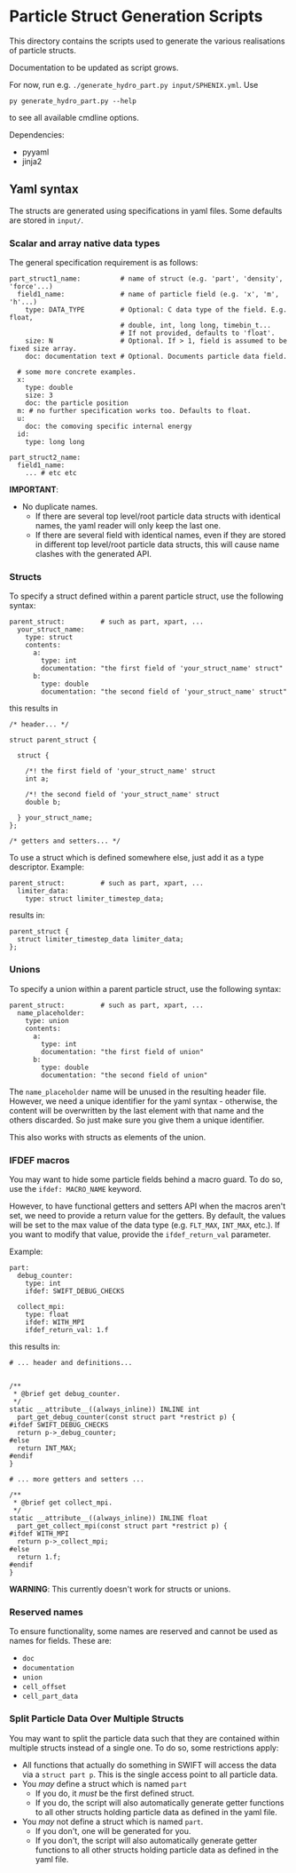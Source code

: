 # Particle Struct Generation Scripts

This directory contains the scripts used to generate the various realisations of
particle structs.

Documentation to be updated as script grows.

For now, run e.g. `./generate_hydro_part.py input/SPHENIX.yml`.
Use

```
py generate_hydro_part.py --help
```

to see all available cmdline options.


Dependencies:
- pyyaml
- jinja2



## Yaml syntax

The structs are generated using specifications in yaml files.
Some defaults are stored in `input/`.

### Scalar and array native data types

The general specification requirement is as follows:


```
part_struct1_name:          # name of struct (e.g. 'part', 'density', 'force'...)
  field1_name:              # name of particle field (e.g. 'x', 'm', 'h'...)
    type: DATA_TYPE         # Optional: C data type of the field. E.g. float,
                            # double, int, long long, timebin_t...
                            # If not provided, defaults to 'float'.
    size: N                 # Optional. If > 1, field is assumed to be fixed size array.
    doc: documentation text # Optional. Documents particle data field.

  # some more concrete examples.
  x:
    type: double
    size: 3
    doc: the particle position
  m: # no further specification works too. Defaults to float.
  u:
    doc: the comoving specific internal energy
  id:
    type: long long

part_struct2_name:
  field1_name:
    ... # etc etc
```

**IMPORTANT**:

- No duplicate names.
  - If there are several top level/root particle data structs with identical
    names, the yaml reader will only keep the last one.
  - If there are several field with identical names, even if they are stored in
    different top level/root particle data structs, this will cause name clashes
    with the generated API.



### Structs

To specify a struct defined within a parent particle struct, use the following
syntax:

```
parent_struct:         # such as part, xpart, ...
  your_struct_name:
    type: struct
    contents:
      a:
        type: int
        documentation: "the first field of 'your_struct_name' struct"
      b:
        type: double
        documentation: "the second field of 'your_struct_name' struct"
```

this results in

```
/* header... */

struct parent_struct {

  struct {

    /*! the first field of 'your_struct_name' struct
    int a;

    /*! the second field of 'your_struct_name' struct
    double b;

  } your_struct_name;
};

/* getters and setters... */

```

To use a struct which is defined somewhere else, just add it as a type
descriptor. Example:

```
parent_struct:         # such as part, xpart, ...
  limiter_data:
    type: struct limiter_timestep_data;
```

results in:

```
parent_struct {
  struct limiter_timestep_data limiter_data;
};
```






### Unions

To specify a union within a parent particle struct, use the following
syntax:

```
parent_struct:         # such as part, xpart, ...
  name_placeholder:
    type: union
    contents:
      a:
        type: int
        documentation: "the first field of union"
      b:
        type: double
        documentation: "the second field of union"
```

The `name_placeholder` name will be unused in the resulting header file.
However, we need a unique identifier for the yaml syntax - otherwise, the
content will be overwritten by the last element with that name and the others
discarded. So just make sure you give them a unique identifier.

This also works with structs as elements of the union.






### IFDEF macros

You may want to hide some particle fields behind a macro guard. To do so, use
the ``ifdef: MACRO_NAME`` keyword.

However, to have functional getters and setters API when the macros aren't set,
we need to provide a return value for the getters. By default, the values will
be set to the max value of the data type (e.g. ``FLT_MAX``, ``INT_MAX``, etc.).
If you want to modify that value, provide the ``ifdef_return_val`` parameter.

Example:

```
part:
  debug_counter:
    type: int
    ifdef: SWIFT_DEBUG_CHECKS

  collect_mpi:
    type: float
    ifdef: WITH_MPI
    ifdef_return_val: 1.f
```

this results in:

```
# ... header and definitions...


/**
 * @brief get debug_counter.
 */
static __attribute__((always_inline)) INLINE int
  part_get_debug_counter(const struct part *restrict p) {
#ifdef SWIFT_DEBUG_CHECKS
  return p->_debug_counter;
#else
  return INT_MAX;
#endif
}

# ... more getters and setters ...

/**
 * @brief get collect_mpi.
 */
static __attribute__((always_inline)) INLINE float
  part_get_collect_mpi(const struct part *restrict p) {
#ifdef WITH_MPI
  return p->_collect_mpi;
#else
  return 1.f;
#endif
}

```

**WARNING**: This currently doesn't work for structs or unions.


### Reserved names

To ensure functionality, some names are reserved and cannot be used as names for
fields. These are:

- ``doc``
- ``documentation``
- ``union``
- ``cell_offset``
- ``cell_part_data``



### Split Particle Data Over Multiple Structs

You may want to split the particle data such that they are contained within
multiple structs instead of a single one. To do so, some restrictions apply:

- All functions that actually do something in SWIFT will access the data via a
  ``struct part p``. This is the single access point to all particle data.
- You *may* define a struct which is named ``part``
  - If you do, it *must* be the first defined struct.
  - If you do, the script will also automatically generate getter functions to
    all other structs holding particle data as defined in the yaml file.
- You *may* not define a struct which is named ``part``.
  - If you don't, one will be generated for you.
  - If you don't, the script will also automatically generate getter functions to
    all other structs holding particle data as defined in the yaml file.




